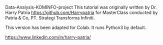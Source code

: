 Data-Analysis-KOMINFO-project
This tutorial was originally written by Dr. Harry Patria https://github.com/Harrypatria for MasterClass conducted by Patria & Co, PT. Strategi Transforma Infiniti.

This version has been adapted for Colab. It runs Python3 by default.

https://www.linkedin.com/in/harry-patria/
